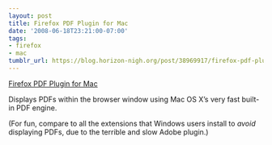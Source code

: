 ```yaml
---
layout: post
title: Firefox PDF Plugin for Mac
date: '2008-06-18T23:21:00-07:00'
tags:
- firefox
- mac
tumblr_url: https://blog.horizon-nigh.org/post/38969917/firefox-pdf-plugin-for-mac
---
```

[Firefox PDF Plugin for Mac](https://addons.mozilla.org/en-US/firefox/addon/7518)  

Displays PDFs within the browser window using Mac OS X’s very fast built-in PDF engine.

(For fun, compare to all the extensions that Windows users install to _avoid_ displaying PDFs, due to the terrible and slow Adobe plugin.)

